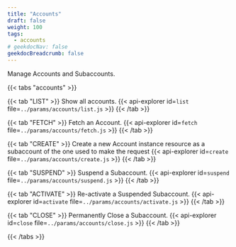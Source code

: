 ```yaml
---
title: "Accounts"
draft: false
weight: 100
tags:
  - accounts
# geekdocNav: false
geekdocBreadcrumb: false
---
```


Manage Accounts and Subaccounts.

{{< tabs "accounts" >}}

{{< tab "LIST" >}}
Show all accounts.
{{< api-explorer id=`list` file=`../params/accounts/list.js` >}}
{{< /tab >}}

{{< tab "FETCH" >}}
Fetch an Account.
{{< api-explorer id=`fetch` file=`../params/accounts/fetch.js` >}}
{{< /tab >}}

{{< tab "CREATE" >}}
Create a new Account instance resource as a subaccount of the one used to make the request
{{< api-explorer id=`create` file=`../params/accounts/create.js` >}}
{{< /tab >}}

{{< tab "SUSPEND" >}}
Suspend a Subaccount.
{{< api-explorer id=`suspend` file=`../params/accounts/suspend.js` >}}
{{< /tab >}}

{{< tab "ACTIVATE" >}}
Re-activate a Suspended Subaccount.
{{< api-explorer id=`activate` file=`../params/accounts/activate.js` >}}
{{< /tab >}}

{{< tab "CLOSE" >}}
Permanently Close a Subaccount.
{{< api-explorer id=`close` file=`../params/accounts/close.js` >}}
{{< /tab >}}

{{< /tabs >}}
